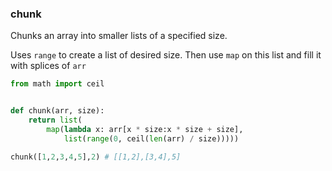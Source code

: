 ### chunk 

Chunks an array into smaller lists of a specified size.

Uses `range` to create a list of desired size. Then use `map` on this list and fill it with splices of `arr`

```python 
from math import ceil


def chunk(arr, size):
    return list(
        map(lambda x: arr[x * size:x * size + size],
            list(range(0, ceil(len(arr) / size)))))

```

``` python
chunk([1,2,3,4,5],2) # [[1,2],[3,4],5]
```